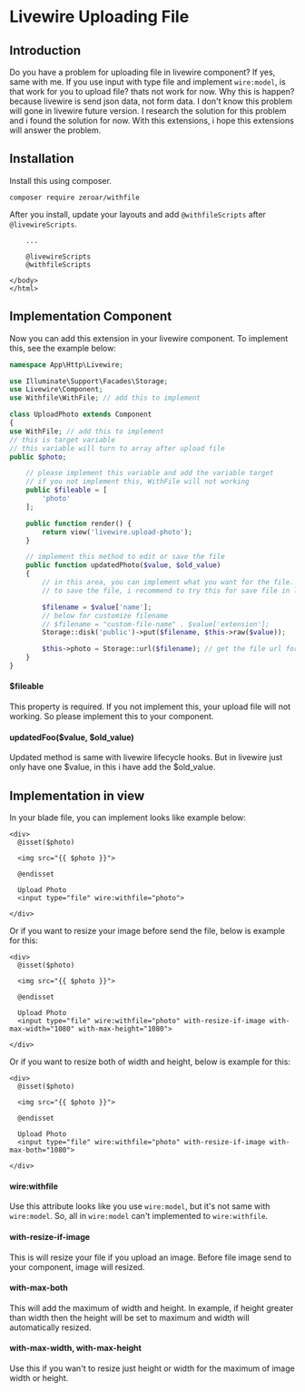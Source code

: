 # Livewire Uploading File

## Introduction

Do you have a problem for uploading file in livewire component? If yes, same with me.
If you use input with type file and implement `wire:model`, is that work for you to upload file? thats not work for now. Why this is happen? because livewire is send json data, not form data. I don't know this problem will gone in livewire future version. I research the solution for this problem and i found the solution for now. With this extensions, i hope this extensions will answer the problem.

## Installation

Install this using composer.

```composer
composer require zeroar/withfile
```

After you install, update your layouts and add `@withfileScripts` after `@livewireScripts`.

```blade
    ...

    @livewireScripts
    @withfileScripts

</body>
</html>
```

## Implementation Component

Now you can add this extension in your livewire component. To implement this, see the example below:
```php
namespace App\Http\Livewire;

use Illuminate\Support\Facades\Storage;
use Livewire\Component;
use Withfile\WithFile; // add this to implement

class UploadPhoto extends Component
{
use WithFile; // add this to implement
// this is target variable
// this variable will turn to array after upload file
public $photo;

    // please implement this variable and add the variable target
    // if you not implement this, WithFile will not working
    public $fileable = [
        'photo'
    ];

    public function render() {
        return view('livewire.upload-photo');
    }

    // implement this method to edit or save the file
    public function updatedPhoto($value, $old_value)
    {
        // in this area, you can implement what you want for the file.
        // to save the file, i recommend to try this for save file in local

        $filename = $value['name'];
        // below for customize filename
        // $filename = "custom-file-name" . $value['extension'];
        Storage::disk('public')->put($filename, $this->raw($value));

        $this->photo = Storage::url($filename); // get the file url for saving to your database
    }
}
```

#### $fileable

This property is required. If you not implement this, your upload file will not working. So please implement this to your component.

#### updatedFoo($value, $old_value)

Updated method is same with livewire lifecycle hooks. But in livewire just only have one $value, in this i have add the $old_value.


## Implementation in view

In your blade file, you can implement looks like example below:

```blade
<div>
  @isset($photo)
  
  <img src="{{ $photo }}">
  
  @endisset
  
  Upload Photo
  <input type="file" wire:withfile="photo">

</div>

```

Or if you want to resize your image before send the file, below is example for this:

```blade
<div>
  @isset($photo)
  
  <img src="{{ $photo }}">
  
  @endisset
  
  Upload Photo
  <input type="file" wire:withfile="photo" with-resize-if-image with-max-width="1080" with-max-height="1080">

</div>
```

Or if you want to resize both of width and height, below is example for this:

```blade
<div>
  @isset($photo)
  
  <img src="{{ $photo }}">
  
  @endisset
  
  Upload Photo
  <input type="file" wire:withfile="photo" with-resize-if-image with-max-both="1080">

</div>
```

#### wire:withfile

Use this attribute looks like you use `wire:model`, but it's not same with `wire:model`. So, all in `wire:model` can't implemented to `wire:withfile`.

#### with-resize-if-image

This is will resize your file if you upload an image. Before file image send to your component, image will resized.

#### with-max-both

This will add the maximum of width and height. In example, if height greater than width then the height will be set to maximum and width will automatically resized.

#### with-max-width, with-max-height

Use this if you wan't to resize just height or width for the maximum of image width or height.

